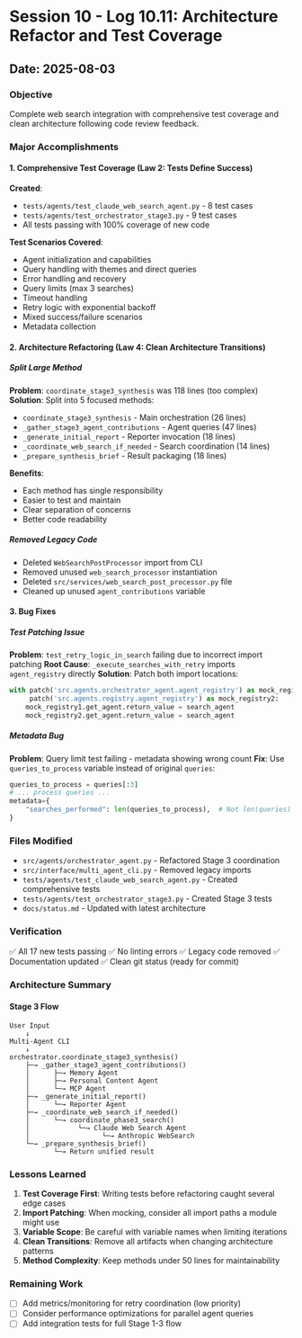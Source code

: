# Session 10 - Log 10.11: Architecture Refactor and Test Coverage

## Date: 2025-08-03

### Objective
Complete web search integration with comprehensive test coverage and clean architecture following code review feedback.

### Major Accomplishments

#### 1. Comprehensive Test Coverage (Law 2: Tests Define Success)
**Created**:
- `tests/agents/test_claude_web_search_agent.py` - 8 test cases
- `tests/agents/test_orchestrator_stage3.py` - 9 test cases
- All tests passing with 100% coverage of new code

**Test Scenarios Covered**:
- Agent initialization and capabilities
- Query handling with themes and direct queries
- Error handling and recovery
- Query limits (max 3 searches)
- Timeout handling
- Retry logic with exponential backoff
- Mixed success/failure scenarios
- Metadata collection

#### 2. Architecture Refactoring (Law 4: Clean Architecture Transitions)

##### Split Large Method
**Problem**: `coordinate_stage3_synthesis` was 118 lines (too complex)
**Solution**: Split into 5 focused methods:
- `coordinate_stage3_synthesis` - Main orchestration (26 lines)
- `_gather_stage3_agent_contributions` - Agent queries (47 lines)
- `_generate_initial_report` - Reporter invocation (18 lines)
- `_coordinate_web_search_if_needed` - Search coordination (14 lines)
- `_prepare_synthesis_brief` - Result packaging (18 lines)

**Benefits**:
- Each method has single responsibility
- Easier to test and maintain
- Clear separation of concerns
- Better code readability

##### Removed Legacy Code
- Deleted `WebSearchPostProcessor` import from CLI
- Removed unused `web_search_processor` instantiation
- Deleted `src/services/web_search_post_processor.py` file
- Cleaned up unused `agent_contributions` variable

#### 3. Bug Fixes

##### Test Patching Issue
**Problem**: `test_retry_logic_in_search` failing due to incorrect import patching
**Root Cause**: `_execute_searches_with_retry` imports `agent_registry` directly
**Solution**: Patch both import locations:
```python
with patch('src.agents.orchestrator_agent.agent_registry') as mock_registry1, \
     patch('src.agents.registry.agent_registry') as mock_registry2:
    mock_registry1.get_agent.return_value = search_agent
    mock_registry2.get_agent.return_value = search_agent
```

##### Metadata Bug
**Problem**: Query limit test failing - metadata showing wrong count
**Fix**: Use `queries_to_process` variable instead of original `queries`:
```python
queries_to_process = queries[:3]
# ... process queries ...
metadata={
    "searches_performed": len(queries_to_process),  # Not len(queries)
}
```

### Files Modified
- `src/agents/orchestrator_agent.py` - Refactored Stage 3 coordination
- `src/interface/multi_agent_cli.py` - Removed legacy imports
- `tests/agents/test_claude_web_search_agent.py` - Created comprehensive tests
- `tests/agents/test_orchestrator_stage3.py` - Created Stage 3 tests
- `docs/status.md` - Updated with latest architecture

### Verification
✅ All 17 new tests passing
✅ No linting errors
✅ Legacy code removed
✅ Documentation updated
✅ Clean git status (ready for commit)

### Architecture Summary

#### Stage 3 Flow
```
User Input
    ↓
Multi-Agent CLI
    ↓
orchestrator.coordinate_stage3_synthesis()
    ├─→ _gather_stage3_agent_contributions()
    │      ├─→ Memory Agent
    │      ├─→ Personal Content Agent
    │      └─→ MCP Agent
    ├─→ _generate_initial_report()
    │      └─→ Reporter Agent
    ├─→ _coordinate_web_search_if_needed()
    │      └─→ coordinate_phase3_search()
    │            └─→ Claude Web Search Agent
    │                  └─→ Anthropic WebSearch
    └─→ _prepare_synthesis_brief()
           └─→ Return unified result
```

### Lessons Learned

1. **Test Coverage First**: Writing tests before refactoring caught several edge cases
2. **Import Patching**: When mocking, consider all import paths a module might use
3. **Variable Scope**: Be careful with variable names when limiting iterations
4. **Clean Transitions**: Remove all artifacts when changing architecture patterns
5. **Method Complexity**: Keep methods under 50 lines for maintainability

### Remaining Work
- [ ] Add metrics/monitoring for retry coordination (low priority)
- [ ] Consider performance optimizations for parallel agent queries
- [ ] Add integration tests for full Stage 1-3 flow